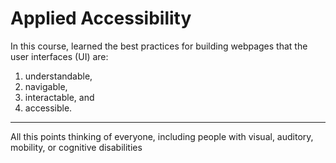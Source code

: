 # Applied Accessibility

In this course, learned the best practices for building webpages that the user interfaces (UI) are:
1. understandable,
2. navigable,
3. interactable, and
4. accessible.
---
All this points thinking of everyone, including people with visual, auditory, mobility, or cognitive disabilities
